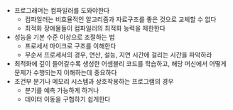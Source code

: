 * 프로그래머는 컴파일러를 도와야한다
	* 컴파일러는 비효율적인 알고리즘과 자료구조를 좋은 것으로 교체할 수 없다
	* 최적화 장애물들이 컴파일러의 최적화 능력을 제한한다
* 성능을 기본 수준 이상으로 조절하는 법
	* 프로세서 마이크로 구조를 이해한다
	* 무순서 프로세서의 경우, 연산, 설능, 지연 시간에 걸리는 시간을 파악하라
* 최적화에 깊이 들어갈수록 생성한 어셈블리 코드를 학습하고, 해당 머신에서 어떻게 문제가 수행되는지 이해하는데 중요하다
* 조건부 분기나 메모리 시스템과 상호작용하는 프로그램의 경우
	* 분기를 예측 가능하게 하거나
	* 데이터 이동을 구협하기 쉽게한다
